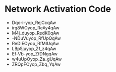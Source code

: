 # Network Activation Code
* Dqc-i-yop_RejCcqAw
* irg8WOyop_ReAy4qAw
* M4j_duyop_RedK0qAw
* -NDuVuyop_RfUpQqAw
* ReDIEOyop_RfMIUqAw
* LBp5juyop_Zf_z4qAw
* Ef-Vb-yop_ZfDNgqAw
* w4uUpOyop_Za_gUqAw
* ZRQpFOyop_Zbq_YqAw